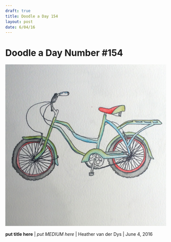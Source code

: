 ```yaml
---
draft: true
title: Doodle a Day 154
layout: post
date: 6/04/16
---
```


# Doodle a Day Number #154

![Doodle #150](/Public/Photos/doodle154.jpg)

**put title here** | *put MEDIUM here* | Heather van der Dys | June 4, 2016
